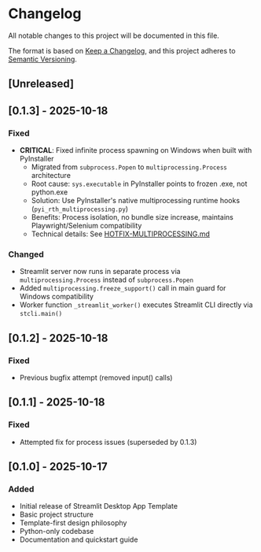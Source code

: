 # Changelog

All notable changes to this project will be documented in this file.

The format is based on [Keep a Changelog](https://keepachangelog.com/en/1.0.0/),
and this project adheres to [Semantic Versioning](https://semver.org/spec/v2.0.0.html).

## [Unreleased]

## [0.1.3] - 2025-10-18

### Fixed
- **CRITICAL**: Fixed infinite process spawning on Windows when built with PyInstaller
  - Migrated from `subprocess.Popen` to `multiprocessing.Process` architecture
  - Root cause: `sys.executable` in PyInstaller points to frozen .exe, not python.exe
  - Solution: Use PyInstaller's native multiprocessing runtime hooks (`pyi_rth_multiprocessing.py`)
  - Benefits: Process isolation, no bundle size increase, maintains Playwright/Selenium compatibility
  - Technical details: See [HOTFIX-MULTIPROCESSING.md](specs/main/HOTFIX-MULTIPROCESSING.md)

### Changed
- Streamlit server now runs in separate process via `multiprocessing.Process` instead of `subprocess.Popen`
- Added `multiprocessing.freeze_support()` call in main guard for Windows compatibility
- Worker function `_streamlit_worker()` executes Streamlit CLI directly via `stcli.main()`

## [0.1.2] - 2025-10-18

### Fixed
- Previous bugfix attempt (removed input() calls)

## [0.1.1] - 2025-10-18

### Fixed
- Attempted fix for process issues (superseded by 0.1.3)

## [0.1.0] - 2025-10-17

### Added
- Initial release of Streamlit Desktop App Template
- Basic project structure
- Template-first design philosophy
- Python-only codebase
- Documentation and quickstart guide
